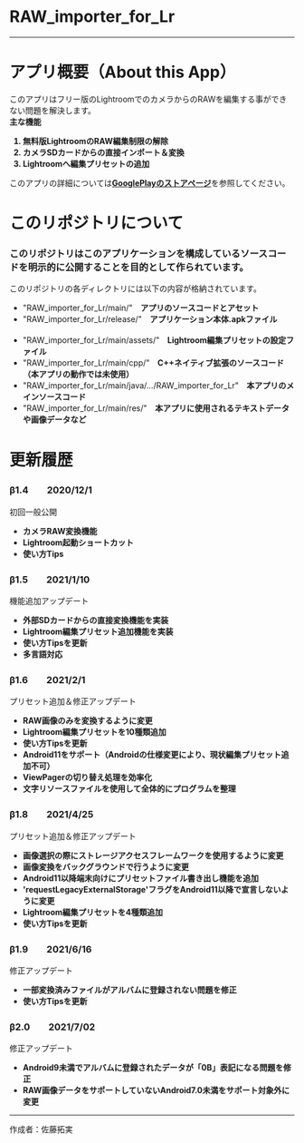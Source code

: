 # RAW_importer_for_Lr
<hr>

<h1>アプリ概要（About this App）</h1>
<p>
  このアプリはフリー版のLightroomでのカメラからのRAWを編集する事ができない問題を解決します。<br>
  <b>主な機能</b>
  <ol>
    <b>
      <li>無料版LightroomのRAW編集制限の解除</li>
      <li>カメラSDカードからの直接インポート＆変換</li>
      <li>Lightroomへ編集プリセットの追加</li>
    </b>
  </ol>
</p>
<p>
  このアプリの詳細については<a href = "https://play.google.com/store/apps/details?id=com.nasuka.rifl" target="_blank" rel="noopener noreferrer"><b>GooglePlayのストアページ</b></a>を参照してください。
</p>

<h1>このリポジトリについて</h1>
<h3>
  このリポジトリはこのアプリケーションを構成しているソースコードを明示的に公開することを目的として作られています。
</h3>
<p>
  このリポジトリの各ディレクトリには以下の内容が格納されています。
  <ul>
    <li>"RAW_importer_for_Lr/main/"　<b>アプリのソースコードとアセット</b></li>
    <li>"RAW_importer_for_Lr/release/"　<b>アプリケーション本体.apkファイル</b></li><br>
    <li>"RAW_importer_for_Lr/main/assets/"　<b>Lightroom編集プリセットの設定ファイル</b></li>
    <li>"RAW_importer_for_Lr/main/cpp/"　<b>C++ネイティブ拡張のソースコード（本アプリの動作では未使用）</b></li>
    <li>"RAW_importer_for_Lr/main/java/.../RAW_importer_for_Lr"　<b>本アプリのメインソースコード</b></li>
    <li>"RAW_importer_for_Lr/main/res/"　<b>本アプリに使用されるテキストデータや画像データなど</b></li>
</ul>
</p>

<h1>更新履歴</h1>
<h3>β1.4　　2020/12/1</h3>
<p>初回一般公開
  <ul>
    <b>
      <li>カメラRAW変換機能</li>
      <li>Lightroom起動ショートカット</li>
      <li>使い方Tips</li>
    </b>
  </ul>
</p>
<h3>β1.5　　2021/1/10</h3>
<p>機能追加アップデート
  <ul>
    <b>
      <li>外部SDカードからの直接変換機能を実装</li>
      <li>Lightroom編集プリセット追加機能を実装</li>
      <li>使い方Tipsを更新</li>
      <li>多言語対応</li>
    </b>
  </ul>
</p>
<h3>β1.6　　2021/2/1</h3>
<p>プリセット追加＆修正アップデート
  <ul>
    <b>
      <li>RAW画像のみを変換するように変更</li>
      <li>Lightroom編集プリセットを10種類追加</li>
      <li>使い方Tipsを更新</li>
      <li>Android11をサポート（Androidの仕様変更により、現状編集プリセット追加不可）</li>
      <li>ViewPagerの切り替え処理を効率化</li>
      <li>文字リソースファイルを使用して全体的にプログラムを整理</li>
    </b>
  </ul>
</p>
<h3>β1.8　　2021/4/25</h3>
<p>プリセット追加＆修正アップデート
  <ul>
    <b>
      <li>画像選択の際にストレージアクセスフレームワークを使用するように変更</li>
      <li>画像変換をバックグラウンドで行うように変更</li>
      <li>Android11以降端末向けにプリセットファイル書き出し機能を追加</li>
      <li>'requestLegacyExternalStorage'フラグをAndroid11以降で宣言しないように変更</li>
      <li>Lightroom編集プリセットを4種類追加</li>
      <li>使い方Tipsを更新</li>
    </b>
  </ul>
</p>
<h3>β1.9　　2021/6/16</h3>
<p>修正アップデート
  <ul>
    <b>
      <li>一部変換済みファイルがアルバムに登録されない問題を修正</li>
      <li>使い方Tipsを更新</li>
    </b>
  </ul>
</p>
<h3>β2.0　　2021/7/02</h3>
<p>修正アップデート
  <ul>
    <b>
      <li>Android9未満でアルバムに登録されたデータが「0B」表記になる問題を修正</li>
      <li>RAW画像データをサポートしていないAndroid7.0未満をサポート対象外に変更</li>
    </b>
  </ul>
</p>
<hr>
<p>作成者：佐藤拓実</p>

